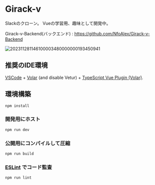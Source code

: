 # Girack-v
Slackのクローン。
Vueの学習用、趣味として開発中。

Girack-v-Backend(バックエンド) : https://github.com/NfoAlex/Girack-v-Backend

![202311281146100003480000000193450941](https://github.com/NfoAlex/Girack-v-/assets/40430040/03875cce-1c6d-45d4-8af6-ff8590a59780)

## 推奨のIDE環境

[VSCode](https://code.visualstudio.com/) + [Volar](https://marketplace.visualstudio.com/items?itemName=Vue.volar) (and disable Vetur) + [TypeScript Vue Plugin (Volar)](https://marketplace.visualstudio.com/items?itemName=Vue.vscode-typescript-vue-plugin).

## 環境構築

```sh
npm install
```

### 開発用にホスト

```sh
npm run dev
```

### 公開用にコンパイルして圧縮

```sh
npm run build
```

### [ESLint](https://eslint.org/) でコード監査

```sh
npm run lint
```
